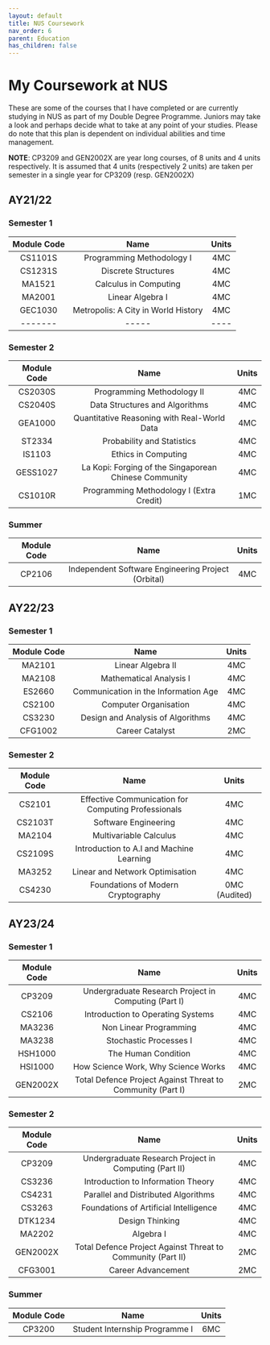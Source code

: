 ```yaml
---
layout: default
title: NUS Coursework
nav_order: 6
parent: Education
has_children: false
---
```


# My Coursework at NUS
These are some of the courses that I have completed or are currently studying in NUS as part of my Double Degree Programme. Juniors may take a look and perhaps decide what to take at any point of your studies. Please do note that this plan is dependent on individual abilities and time management.

**NOTE**: CP3209 and GEN2002X are year long courses, of 8 units and 4 units respectively. It is assumed that 4 units (respectively 2 units) are taken per semester in a single year for CP3209 (resp. GEN2002X)

## AY21/22
### Semester 1

| Module Code | Name | Units |
| :-----: | :-----: | :----: |
| CS1101S | Programming Methodology I | 4MC |
| CS1231S | Discrete Structures | 4MC |
| MA1521 |	Calculus in Computing | 4MC |
| MA2001 | Linear Algebra I | 4MC |
| GEC1030 | Metropolis: A City in World History | 4MC |
|-------| -----| ----|

### Semester 2

| Module Code | Name | Units |
| :---------: | :--: | :---: |
| CS2030S | Programming Methodology II | 4MC |
| CS2040S | Data Structures and Algorithms | 4MC |
| GEA1000 | Quantitative Reasoning with Real-World Data | 4MC |
| ST2334 | Probability and Statistics | 4MC |
| IS1103 | Ethics in Computing | 4MC |
| GESS1027 | La Kopi: Forging of the Singaporean Chinese Community | 4MC |
| CS1010R | Programming Methodology I (Extra Credit) | 1MC |

### Summer 

| Module Code | Name | Units |
| :---------: | :--: | :---: |
| CP2106 | Independent Software Engineering Project (Orbital) | 4MC |

## AY22/23
### Semester 1

| Module Code | Name | Units |
| :---------: | :--: | :---: |
| MA2101 | Linear Algebra II | 4MC |
| MA2108 | Mathematical Analysis I | 4MC |
| ES2660 | Communication in the Information Age | 4MC |
| CS2100 | Computer Organisation | 4MC |
| CS3230 | Design and Analysis of Algorithms | 4MC |
| CFG1002 | Career Catalyst | 2MC |

### Semester 2

| Module Code | Name | Units |
| :---------: | :--: | :---: |
| CS2101 | Effective Communication for Computing Professionals | 4MC |
| CS2103T | Software Engineering | 4MC |
| MA2104 | Multivariable Calculus | 4MC |
| CS2109S | Introduction to A.I and Machine Learning | 4MC |
| MA3252 | Linear and Network Optimisation | 4MC |
| CS4230 | Foundations of Modern Cryptography | 0MC (Audited) |

## AY23/24
### Semester 1

| Module Code | Name | Units |
| :---------: | :--: | :---: |
| CP3209 | Undergraduate Research Project in Computing (Part I) | 4MC |
| CS2106 | Introduction to Operating Systems | 4MC |
| MA3236 | Non Linear Programming | 4MC |
| MA3238 | Stochastic Processes I | 4MC |
| HSH1000 | The Human Condition | 4MC |
| HSI1000 | How Science Work, Why Science Works | 4MC |
| GEN2002X | Total Defence Project Against Threat to Community (Part I) | 2MC |

### Semester 2

| Module Code | Name | Units |
| :---------: | :--: | :---: |
| CP3209 | Undergraduate Research Project in Computing (Part II) | 4MC |
| CS3236 | Introduction to Information Theory | 4MC |
| CS4231 | Parallel and Distributed Algorithms | 4MC |
| CS3263 | Foundations of Artificial Intelligence | 4MC |
| DTK1234 | Design Thinking | 4MC |
| MA2202 | Algebra I | 4MC |
| GEN2002X | Total Defence Project Against Threat to Community (Part II) | 2MC |
| CFG3001 | Career Advancement | 2MC |

### Summer 

| Module Code | Name | Units |
| :---------: | :--: | :---: |
| CP3200 | Student Internship Programme I | 6MC |


